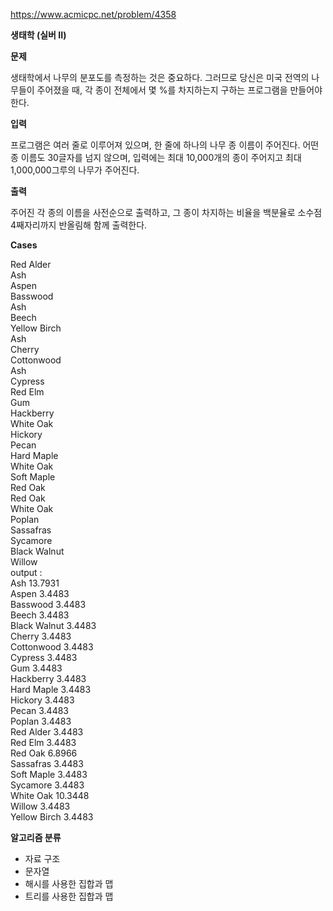 https://www.acmicpc.net/problem/4358

**생태학 (실버 II)**

**문제**

생태학에서 나무의 분포도를 측정하는 것은 중요하다. 그러므로 당신은 미국 전역의 나무들이 주어졌을 때, 각 종이 전체에서 몇 %를 차지하는지 구하는 프로그램을 만들어야 한다.

**입력**

프로그램은 여러 줄로 이루어져 있으며, 한 줄에 하나의 나무 종 이름이 주어진다. 어떤 종 이름도 30글자를 넘지 않으며, 입력에는 최대 10,000개의 종이 주어지고 최대 1,000,000그루의 나무가 주어진다.

**출력**

주어진 각 종의 이름을 사전순으로 출력하고, 그 종이 차지하는 비율을 백분율로 소수점 4째자리까지 반올림해 함께 출력한다.

**Cases**

Red Alder<br>
Ash<br>
Aspen<br>
Basswood<br>
Ash<br>
Beech<br>
Yellow Birch<br>
Ash<br>
Cherry<br>
Cottonwood<br>
Ash<br>
Cypress<br>
Red Elm<br>
Gum<br>
Hackberry<br>
White Oak<br>
Hickory<br>
Pecan<br>
Hard Maple<br>
White Oak<br>
Soft Maple<br>
Red Oak<br>
Red Oak<br>
White Oak<br>
Poplan<br>
Sassafras<br>
Sycamore<br>
Black Walnut<br>
Willow<br>
output :<br>
Ash 13.7931<br>
Aspen 3.4483<br>
Basswood 3.4483<br>
Beech 3.4483<br>
Black Walnut 3.4483<br>
Cherry 3.4483<br>
Cottonwood 3.4483<br>
Cypress 3.4483<br>
Gum 3.4483<br>
Hackberry 3.4483<br>
Hard Maple 3.4483<br>
Hickory 3.4483<br>
Pecan 3.4483<br>
Poplan 3.4483<br>
Red Alder 3.4483<br>
Red Elm 3.4483<br>
Red Oak 6.8966<br>
Sassafras 3.4483<br>
Soft Maple 3.4483<br>
Sycamore 3.4483<br>
White Oak 10.3448<br>
Willow 3.4483<br>
Yellow Birch 3.4483

**알고리즘 분류**

- 자료 구조
- 문자열
- 해시를 사용한 집합과 맵
- 트리를 사용한 집합과 맵
